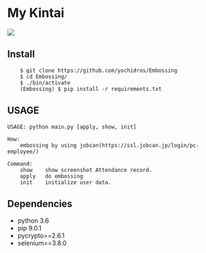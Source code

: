 # My Kintai 
![](https://s3-ap-northeast-1.amazonaws.com/projecthuffmancode/images/yochidros-embossing.png)

## Install
``` 
    $ git clone https://github.com/yochidros/Embossing
    $ cd Embossing/  
    $ ./bin/activate
    (Embossing) $ pip install -r requirements.txt
```

## USAGE
```
USAGE: python main.py [apply, show, init]

How:
    embossing by using jobcan(https://ssl.jobcan.jp/login/pc-employee/)

Command:
    show    show screenshot Attendance record.
    apply   do embossing
    init    initialize user data.
```
## Dependencies
 - python 3.6
 - pip 9.0.1
  - pycrypto==2.6.1
  - selenium==3.8.0
